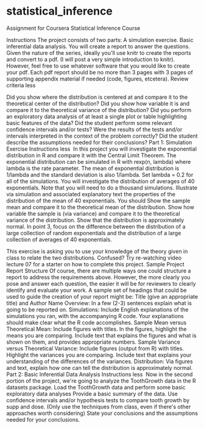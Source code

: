 # statistical_inference

Assignment for Coursera Statistical Inference Course

Instructions
The project consists of two parts: 
A simulation exercise.
Basic inferential data analysis.
You will create a report to answer the questions. Given the nature of the series, ideally you'll use knitr to create the reports and convert to a pdf. (I will post a very simple introduction to knitr). However, feel free to use whatever software that you would like to create your pdf.
Each pdf report should be no more than 3 pages with 3 pages of supporting appendix material if needed (code, figures, etcetera).
Review criteria
less 

Did you show where the distribution is centered at and compare it to the theoretical center of the distribution? 
Did you show how variable it is and compare it to the theoretical variance of the distribution? 
Did you perform an exploratory data analysis of at least a single plot or table highlighting basic features of the data? 
Did the student perform some relevant confidence intervals and/or tests? 
Were the results of the tests and/or intervals interpreted in the context of the problem correctly? 
Did the student describe the assumptions needed for their conclusions? 
Part 1: Simulation Exercise Instructions
less 
In this project you will investigate the exponential distribution in R and compare it with the Central Limit Theorem. The exponential distribution can be simulated in R with rexp(n, lambda) where lambda is the rate parameter. The mean of exponential distribution is 1/lambda and the standard deviation is also 1/lambda. Set lambda = 0.2 for all of the simulations. You will investigate the distribution of averages of 40 exponentials. Note that you will need to do a thousand simulations. 
Illustrate via simulation and associated explanatory text the properties of the distribution of the mean of 40 exponentials. You should
Show the sample mean and compare it to the theoretical mean of the distribution.
Show how variable the sample is (via variance) and compare it to the theoretical variance of the distribution.
Show that the distribution is approximately normal.
In point 3, focus on the difference between the distribution of a large collection of random exponentials and the distribution of a large collection of averages of 40 exponentials.

This exercise is asking you to use your knowledge of the theory given in class to relate the two distributions.
Confused? Try re-watching video lecture 07 for a starter on how to complete this project.
Sample Project Report Structure
Of course, there are multiple ways one could structure a report to address the requirements above. However, the more clearly you pose and answer each question, the easier it will be for reviewers to clearly identify and evaluate your work.
A sample set of headings that could be used to guide the creation of your report might be:
Title (give an appropriate title) and Author Name
Overview: In a few (2-3) sentences explain what is going to be reported on.
Simulations: Include English explanations of the simulations you ran, with the accompanying R code. Your explanations should make clear what the R code accomplishes.
Sample Mean versus Theoretical Mean: Include figures with titles. In the figures, highlight the means you are comparing. Include text that explains the figures and what is shown on them, and provides appropriate numbers.
Sample Variance versus Theoretical Variance: Include figures (output from R) with titles. Highlight the variances you are comparing. Include text that explains your understanding of the differences of the variances.
Distribution: Via figures and text, explain how one can tell the distribution is approximately normal.
Part 2: Basic Inferential Data Analysis Instructions
less 
Now in the second portion of the project, we're going to analyze the ToothGrowth data in the R datasets package. 
Load the ToothGrowth data and perform some basic exploratory data analyses
Provide a basic summary of the data.
Use confidence intervals and/or hypothesis tests to compare tooth growth by supp and dose. (Only use the techniques from class, even if there's other approaches worth considering)
State your conclusions and the assumptions needed for your conclusions.
